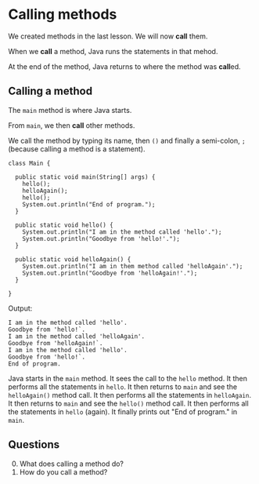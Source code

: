 # Calling methods

We created methods in the last lesson. We will now **call** them.

When we **call** a method, Java runs the statements in that mehod.

At the end of the method, Java returns to where the method was **call**ed.

## Calling a method

The `main` method is where Java starts.

From `main`, we then **call** other methods. 

We call the method by typing its name, then `()` and finally a semi-colon, `;` (because calling a method is a statement).

```
class Main {
  
  public static void main(String[] args) {
    hello();
    helloAgain();
    hello();
    System.out.println("End of program.");
  }

  public static void hello() {
    System.out.println("I am in the method called 'hello'.");
    System.out.println("Goodbye from 'hello!'.");
  }
  
  public static void helloAgain() {
    System.out.println("I am in them method called 'helloAgain'.");
    System.out.println("Goodbye from 'helloAgain!'.");
  }
  
}
```

Output:

```
I am in the method called 'hello'.
Goodbye from 'hello!`.
I am in the method called 'helloAgain'.
Goodbye from 'helloAgain!`.
I am in the method called 'hello'.
Goodbye from 'hello!`.
End of program.
```

Java starts in the `main` method. It sees the call to the `hello` method. It then performs all the statements in `hello`. It then returns to `main` and see the `helloAgain()` method call. It then performs all the statements in `helloAgain`. It then returns to `main` and see the `hello()` method call.  It then performs all the statements in `hello` (again). It finally prints out "End of program." in `main`.

## Questions

0. What does calling a method do?
0. How do you call a method?
